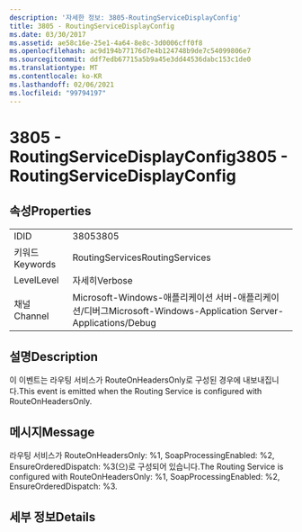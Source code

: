 ```yaml
---
description: '자세한 정보: 3805-RoutingServiceDisplayConfig'
title: 3805 - RoutingServiceDisplayConfig
ms.date: 03/30/2017
ms.assetid: ae58c16e-25e1-4a64-8e8c-3d0006cff0f8
ms.openlocfilehash: ac9d194b77176d7e4b124748b9de7c54099806e7
ms.sourcegitcommit: ddf7edb67715a5b9a45e3dd44536dabc153c1de0
ms.translationtype: MT
ms.contentlocale: ko-KR
ms.lasthandoff: 02/06/2021
ms.locfileid: "99794197"
---
```

# <a name="3805---routingservicedisplayconfig"></a><span data-ttu-id="f8a41-103">3805 - RoutingServiceDisplayConfig</span><span class="sxs-lookup"><span data-stu-id="f8a41-103">3805 - RoutingServiceDisplayConfig</span></span>

## <a name="properties"></a><span data-ttu-id="f8a41-104">속성</span><span class="sxs-lookup"><span data-stu-id="f8a41-104">Properties</span></span>  
  
|||  
|-|-|  
|<span data-ttu-id="f8a41-105">ID</span><span class="sxs-lookup"><span data-stu-id="f8a41-105">ID</span></span>|<span data-ttu-id="f8a41-106">3805</span><span class="sxs-lookup"><span data-stu-id="f8a41-106">3805</span></span>|  
|<span data-ttu-id="f8a41-107">키워드</span><span class="sxs-lookup"><span data-stu-id="f8a41-107">Keywords</span></span>|<span data-ttu-id="f8a41-108">RoutingServices</span><span class="sxs-lookup"><span data-stu-id="f8a41-108">RoutingServices</span></span>|  
|<span data-ttu-id="f8a41-109">Level</span><span class="sxs-lookup"><span data-stu-id="f8a41-109">Level</span></span>|<span data-ttu-id="f8a41-110">자세히</span><span class="sxs-lookup"><span data-stu-id="f8a41-110">Verbose</span></span>|  
|<span data-ttu-id="f8a41-111">채널</span><span class="sxs-lookup"><span data-stu-id="f8a41-111">Channel</span></span>|<span data-ttu-id="f8a41-112">Microsoft-Windows-애플리케이션 서버-애플리케이션/디버그</span><span class="sxs-lookup"><span data-stu-id="f8a41-112">Microsoft-Windows-Application Server-Applications/Debug</span></span>|  
  
## <a name="description"></a><span data-ttu-id="f8a41-113">설명</span><span class="sxs-lookup"><span data-stu-id="f8a41-113">Description</span></span>  

 <span data-ttu-id="f8a41-114">이 이벤트는 라우팅 서비스가 RouteOnHeadersOnly로 구성된 경우에 내보내집니다.</span><span class="sxs-lookup"><span data-stu-id="f8a41-114">This event is emitted when the Routing Service is configured with RouteOnHeadersOnly.</span></span>  
  
## <a name="message"></a><span data-ttu-id="f8a41-115">메시지</span><span class="sxs-lookup"><span data-stu-id="f8a41-115">Message</span></span>  

 <span data-ttu-id="f8a41-116">라우팅 서비스가 RouteOnHeadersOnly: %1, SoapProcessingEnabled: %2, EnsureOrderedDispatch: %3(으)로 구성되어 있습니다.</span><span class="sxs-lookup"><span data-stu-id="f8a41-116">The Routing Service is configured with RouteOnHeadersOnly: %1, SoapProcessingEnabled: %2, EnsureOrderedDispatch: %3.</span></span>  
  
## <a name="details"></a><span data-ttu-id="f8a41-117">세부 정보</span><span class="sxs-lookup"><span data-stu-id="f8a41-117">Details</span></span>
